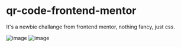 # qr-code-frontend-mentor

It's a newbie challange from frontend mentor, nothing fancy, just css.

![image](https://user-images.githubusercontent.com/122109496/220987961-b354ed15-4094-46db-bae3-5231be51b1ec.png)
![image](https://user-images.githubusercontent.com/122109496/220988061-a89165b3-a233-475c-bb10-85da7604e494.png)

